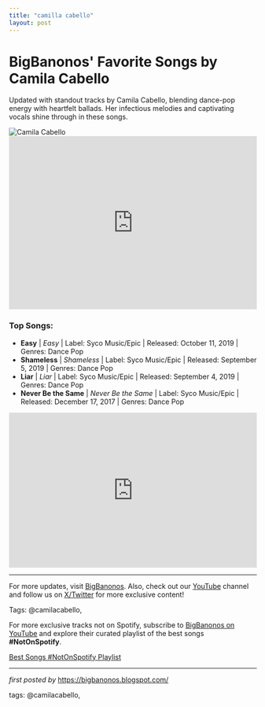 ```yaml
---
title: "camilla cabello"
layout: post
---
```

<!-- Title of the Post -->
<h1>BigBanonos' Favorite Songs by Camila Cabello</h1> <!-- Introductory Text -->
<p>Updated with standout tracks by Camila Cabello, blending dance-pop energy with heartfelt ballads. Her infectious melodies and captivating vocals shine through in these songs.</p> <!-- Featured Image -->
<div> <img src="https://i.scdn.co/image/ab67616d00001e028ef2562a1156ea6766e00ecb" alt="Camila Cabello">
</div> <!-- Spotify Playlist Embed -->
<div> <iframe src="https://open.spotify.com/embed/playlist/2BR7QCMVb0Lo5oQNeheWKI?utm_source=generator" width="100%" height="352" frameborder="0" allowfullscreen="" allow="autoplay; clipboard-write; encrypted-media; fullscreen; picture-in-picture" loading="lazy"></iframe>
</div> <!-- Song Information -->
<h3>Top Songs:</h3>
<ul> <li><strong>Easy</strong> | <em>Easy</em> | Label: Syco Music/Epic | Released: October 11, 2019 | Genres: Dance Pop</li> <li><strong>Shameless</strong> | <em>Shameless</em> | Label: Syco Music/Epic | Released: September 5, 2019 | Genres: Dance Pop</li> <li><strong>Liar</strong> | <em>Liar</em> | Label: Syco Music/Epic | Released: September 4, 2019 | Genres: Dance Pop</li> <li><strong>Never Be the Same</strong> | <em>Never Be the Same</em> | Label: Syco Music/Epic | Released: December 17, 2017 | Genres: Dance Pop</li>
</ul> <!-- YouTube Embed -->
<div> <iframe allow="accelerometer; autoplay; encrypted-media; gyroscope; picture-in-picture" allowfullscreen="" frameborder="0" height="315" src="https://www.youtube.com/embed/videoseries?list=PLtuNtuTatqI2YcvYuYplrbfxSoFkV1F7j" width="100%"></iframe>
</div> <!-- Footer Links -->
<hr />
<p>For more updates, visit <a href="https://bigbanonos.blogspot.com/" target="_blank">BigBanonos</a>. Also, check out our <a href="https://www.youtube.com/@BigBanonos" target="_blank">YouTube</a> channel and follow us on <a href="https://x.com/bigbanonos" target="_blank">X/Twitter</a> for more exclusive content!</p> <!-- Tags -->
<p>Tags: @camilacabello,</p>


<!--Subscribe and Playlist Links-->
<div>
    <p>For more exclusive tracks not on Spotify, subscribe to <a href="https://www.youtube.com/@BigBanonos" target="_blank">BigBanonos on YouTube</a> and explore their curated playlist of the best songs <strong>#NotOnSpotify</strong>.</p>
    <p><a href="https://www.youtube.com/playlist?list=PLtuNtuTatqI0kFahUCbtbfenC_ET5O_tr" target="_blank">Best Songs #NotOnSpotify Playlist<br /></a></p></div>

<hr />

<p><em>first posted by</em> <a href="https://bigbanonos.blogspot.com/" rel="noopener" target="_new">https://bigbanonos.blogspot.com/</a></p>

<p>tags: @camilacabello,</p>
